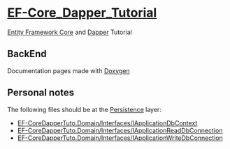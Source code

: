 # [EF-Core_Dapper_Tutorial](https://codewithmukesh.com/blog/using-entity-framework-core-and-dapper/)

[Entity Framework Core](https://docs.microsoft.com/en-us/ef/core/) and [Dapper](https://dapper-tutorial.net/) Tutorial

## BackEnd

Documentation pages made with [Doxygen](https://www.doxygen.nl/index.html)

## Personal notes

The following files should be at the [Persistence](Back/src/EF-CoreDapperTuto.Persistence) layer:

-   [EF-CoreDapperTuto.Domain/Interfaces/IApplicationDbContext](Back/src/EF-CoreDapperTuto.Domain/Interfaces/IApplicationDbContext.cs)
-   [EF-CoreDapperTuto.Domain/Interfaces/IApplicationReadDbConnection](Back/src/EF-CoreDapperTuto.Domain/Interfaces/IApplicationReadDbConnection.cs)
-   [EF-CoreDapperTuto.Domain/Interfaces/IApplicationWriteDbConnection](Back/src/EF-CoreDapperTuto.Domain/Interfaces/IApplicationWriteDbConnection.cs)
